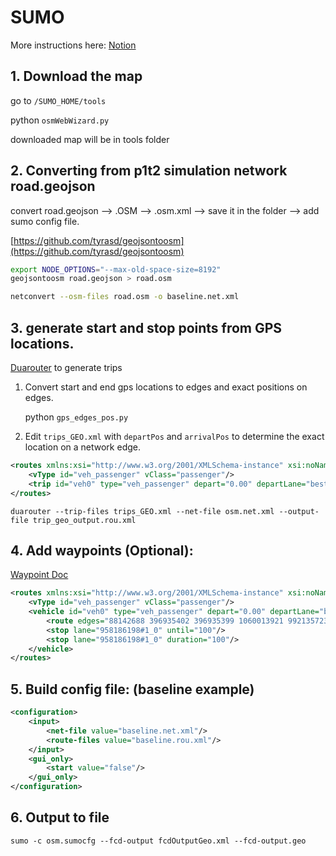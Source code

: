 # SUMO

More instructions here:
[Notion](https://luxuriant-shoulder-522.notion.site/SUMO-741e2017f4d04560a0279fe24dc47b53?pvs=4)

## 1. Download the map

go to `/SUMO_HOME/tools`

python `osmWebWizard.py`

downloaded map will be in tools folder 

## 2. Converting from p1t2 simulation network road.geojson

convert road.geojson —> .OSM —> .osm.xml —> save it in the folder —> add sumo config file.

[https://github.com/tyrasd/geojsontoosm](https://github.com/tyrasd/geojsontoosm)

```bash
export NODE_OPTIONS="--max-old-space-size=8192"
geojsontoosm road.geojson > road.osm

netconvert --osm-files road.osm -o baseline.net.xml

```

## 3. generate start and stop points from GPS locations.

[Duarouter](https://sumo.dlr.de/docs/duarouter.html) to generate trips 

1. Convert start and end gps locations to edges and exact positions on edges.
    
    python `gps_edges_pos.py`
    
2. Edit `trips_GEO.xml` with `departPos` and `arrivalPos` to determine the exact location on a network edge.  

```xml
<routes xmlns:xsi="http://www.w3.org/2001/XMLSchema-instance" xsi:noNamespaceSchemaLocation="http://sumo.dlr.de/xsd/routes_file.xsd">
    <vType id="veh_passenger" vClass="passenger"/>
    <trip id="veh0" type="veh_passenger" depart="0.00" departLane="best" fromLonLat="-119.857028,34.416692" toLonLat="-119.865243,34.413587" departPos="10" arrivalPos="10"/>
</routes>
```

`duarouter --trip-files trips_GEO.xml --net-file osm.net.xml --output-file trip_geo_output.rou.xml`

## 4. Add waypoints (Optional):

[Waypoint Doc](https://sumo.dlr.de/docs/Definition_of_Vehicles,_Vehicle_Types,_and_Routes.html#stops_and_waypoints)

```xml
<routes xmlns:xsi="http://www.w3.org/2001/XMLSchema-instance" xsi:noNamespaceSchemaLocation="http://sumo.dlr.de/xsd/routes_file.xsd">
    <vType id="veh_passenger" vClass="passenger"/>
    <vehicle id="veh0" type="veh_passenger" depart="0.00" departLane="best">
        <route edges="88142688 396935402 396935399 1060013921 992135723 958186198#0 958186198#1 958186198#2 88142690#0 88142690#2 88142690#4 255330035#3 706545922#0 706545922#3 1050287139#0 1050287139#1 706545923#1 -224384010#1 -87376675#0 -598020852#1 -598020852#0 -598020855#1 -598020854#0 -263819574#1 -263819574#0 -598020853#1 -87376703#0 -514675663 -406580281#1 -406580281#0 87376669#0 87376669#1 416877246 28808425#1 28808425#2 517260068#0 517260068#1 -146155465#7 -146155465#6 -146155465#4 -146155465#3 -146155465#2 -146155465#1 28808560#2 28808539#0 28808539#1 28808539#2 28808539#3 28808543#0 28808543#1 -28808543#1"/>
        <stop lane="958186198#1_0" until="100"/>
        <stop lane="958186198#1_0" duration="100"/>
    </vehicle>
</routes>
```

## 5. Build config file: (baseline example)

```xml
<configuration>
    <input>
        <net-file value="baseline.net.xml"/>
        <route-files value="baseline.rou.xml"/>
    </input>
    <gui_only>
        <start value="false"/>
    </gui_only>
</configuration>
```

## 6. Output to file

`sumo -c osm.sumocfg --fcd-output fcdOutputGeo.xml --fcd-output.geo`